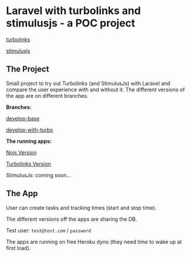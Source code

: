 # Laravel with turbolinks and stimulusjs - a POC project

[turbolinks](https://github.com/turbolinks/turbolinks)

[stimulusjs](https://stimulusjs.org/)

## The Project

Small project to try out Turbolinks (and StimulusJs) with Laravel and compare the user experience with and without it. The different versions of the app are on different branches.

**Branches:**

[develop-base](https://github.com/flamisz/laravel-turbo/tree/develop-base)

[develop-with-turbo](https://github.com/flamisz/laravel-turbo/tree/develop-with-turbo)

**The running apps:**

[Nojs Version](https://laravel-turbo.herokuapp.com)

[Turbolinks Version](https://laravel-turbo-2.herokuapp.com)

StimulusJs: coming soon...

## The App

User can create tasks and tracking times (start and stop time).

The different versions off the apps are sharing the DB.

Test user: `test@test.com` / `password`

The apps are running on free Heroku dyno (they need time to wake up at first load).
